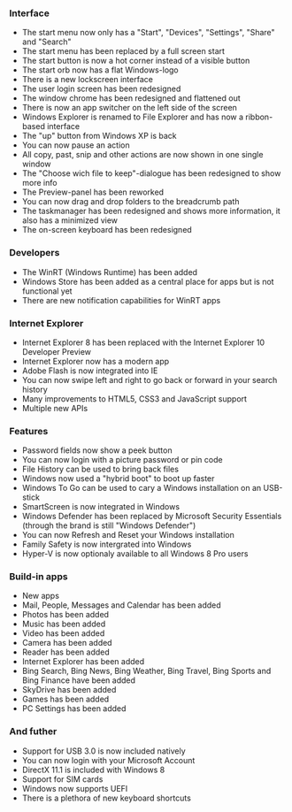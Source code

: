 ### Interface
- The start menu now only has a "Start", "Devices", "Settings", "Share" and "Search"
- The start menu has been replaced by a full screen start
- The start button is now a hot corner instead of a visible button
- The start orb now has a flat Windows-logo
- There is a new lockscreen interface
- The user login screen has been redesigned
- The window chrome has been redesigned and flattened out
- There is now an app switcher on the left side of the screen
- Windows Explorer is renamed to File Explorer and has now a ribbon-based interface
 - The "up" button from Windows XP is back
 - You can now pause an action
 - All copy, past, snip and other actions are now shown in one single window
 - The "Choose wich file to keep"-dialogue has been redesigned to show more info
 - The Preview-panel has been reworked
 - You can now drag and drop folders to the breadcrumb path
- The taskmanager has been redesigned and shows more information, it also has a minimized view
- The on-screen keyboard has been redesigned

### Developers
- The WinRT (Windows Runtime) has been added
- Windows Store has been added as a central place for apps but is not functional yet
- There are new notification capabilities for WinRT apps

### Internet Explorer
- Internet Explorer 8 has been replaced with the Internet Explorer 10 Developer Preview
- Internet Explorer now has a modern app
- Adobe Flash is now integrated into IE
- You can now swipe left and right to go back or forward in your search history
- Many improvements to HTML5, CSS3 and JavaScript support
- Multiple new APIs

### Features
- Password fields now show a peek button
- You can now login with a picture password or pin code
- File History can be used to bring back files
- Windows now used a "hybrid boot" to boot up faster
- Windows To Go can be used to cary a Windows installation on an USB-stick
- SmartScreen is now integrated in Windows
- Windows Defender has been replaced by Microsoft Security Essentials (through the brand is still "Windows Defender")
- You can now Refresh and Reset your Windows installation
- Family Safety is now intergrated into Windows
- Hyper-V is now optionaly available to all Windows 8 Pro users

### Build-in apps
- New apps
 - Mail, People, Messages and Calendar has been added
 - Photos has been added
 - Music has been added
 - Video has been added
 - Camera has been added
 - Reader has been added
 - Internet Explorer has been added
 - Bing Search, Bing News, Bing Weather, Bing Travel, Bing Sports and Bing Finance have been added
 - SkyDrive has been added
 - Games has been added
 - PC Settings has been added

### And futher
- Support for USB 3.0 is now included natively
- You can now login with your Microsoft Account
- DirectX 11.1 is included with Windows 8
- Support for SIM cards
- Windows now supports UEFI
- There is a plethora of new keyboard shortcuts
